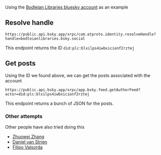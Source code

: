 Using the [Bodleian Libraries bluesky account](https://bsky.app/profile/bodleianlibraries.bsky.social) as an example


## Resolve handle

```url
https://public.api.bsky.app/xrpc/com.atproto.identity.resolveHandle?handle=bodleianlibraries.bsky.social
```

This endpoint returns the ID `did:plc:blxilps4iwbxicionf2rztej`

## Get posts

Using the ID we found above, we can get the posts associated with the account

```url
https://public.api.bsky.app/xrpc/app.bsky.feed.getAuthorFeed?actor=did:plc:blxilps4iwbxicionf2rztej
```

This endpoint returns a bunch of JSON for the posts.

### Other attempts

Other people have also tried doing this

* [Zhuowei Zhang](https://worthdoingbadly.com/bsky/)
* [Daniel van Strien](https://bsky.app/profile/did:plc:7e5mpxuweopubhexwqg5l3ba/post/3lbu6l4fxdc2e)
* [Filipo Valsorda](https://bsky.app/profile/filippo.abyssdomain.expert/post/3lcfdsv2hec2a)
